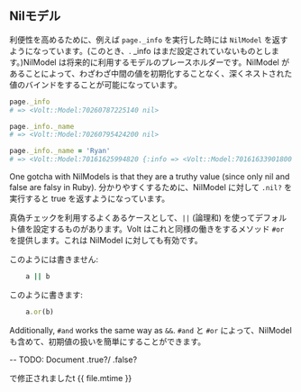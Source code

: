 ## Nilモデル

利便性を高めるために、例えば ```page._info``` を実行した時には ```NilModel``` を返すようになっています。(このとき、. _info はまだ設定されていないものとします。)NilModel は将来的に利用するモデルのプレースホルダーです。NilModel があることによって、わざわざ中間の値を初期化することなく、深くネストされた値のバインドをすることが可能になっています。

```ruby
page._info
# => <Volt::Model:70260787225140 nil>

page._info._name
# => <Volt::Model:70260795424200 nil>

page._info._name = 'Ryan'
# => <Volt::Model:70161625994820 {:info => <Volt::Model:70161633901800 {:name => "Ryan"}>}>
```

One gotcha with NilModels is that they are a truthy value (since only nil and false are falsy in Ruby).  分かりやすくするために、NilModel に対して ```.nil?``` を実行すると true を返すようになっています。

真偽チェックを利用するよくあるケースとして、```||``` (論理和) を使ってデフォルト値を設定するものがあります。Volt はこれと同様の働きをするメソッド ```#or``` を提供します。これは NilModel に対しても有効です。

このようには書きません:

```ruby
    a || b
```

このように書きます:

```ruby
    a.or(b)
```

Additionally, ```#and``` works the same way as ```&&```.  ```#and``` と ```#or``` によって、NilModel も含めて、初期値の扱いを簡単にすることができます。

-- TODO: Document .true?/ .false?

で修正されましたt {{ file.mtime }}

